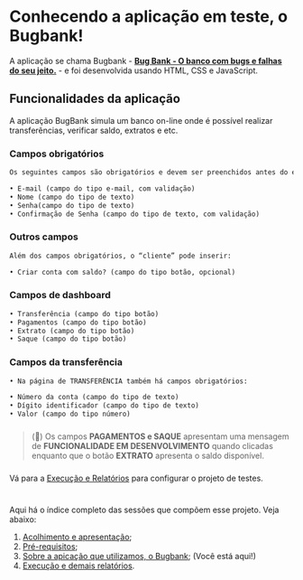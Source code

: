 # Conhecendo a aplicação em teste, o Bugbank!

A aplicação se chama Bugbank - [**Bug Bank - O banco com bugs e falhas do seu jeito.**](https://github.com/jhonatasmatos/bugbank-ui) - e foi desenvolvida usando HTML, CSS e JavaScript.

## Funcionalidades da aplicação

A aplicação BugBank simula um banco on-line onde é possível realizar transferências, verificar saldo, extratos e etc. 


### Campos obrigatórios

```diff 
Os seguintes campos são obrigatórios e devem ser preenchidos antes do envio do formulário:

• E-mail (campo do tipo e-mail, com validação)
• Nome (campo do tipo de texto)
• Senha(campo do tipo de texto)
• Confirmação de Senha (campo do tipo de texto, com validação)

``` 
### Outros campos
```diff 
Além dos campos obrigatórios, o “cliente” pode inserir:

• Criar conta com saldo? (campo do tipo botão, opcional)
``` 

### Campos de dashboard
```diff 
• Transferência (campo do tipo botão)
• Pagamentos (campo do tipo botão)
• Extrato (campo do tipo botão)
• Saque (campo do tipo botão)
``` 
### Campos da transferência
```diff 
• Na página de TRANSFERÊNCIA também há campos obrigatórios:

• Número da conta (campo do tipo de texto)
• Dígito identificador (campo do tipo de texto)
• Valor (campo do tipo número)
```

###

> (🦆) Os campos **PAGAMENTOS e SAQUE** apresentam uma mensagem de **FUNCIONALIDADE EM DESENVOLVIMENTO** quando clicadas enquanto que o botão **EXTRATO** apresenta o saldo disponível. 

###
###
###

Vá para a [Execução e Relatórios](execute.md) para configurar o projeto de testes.

# 

Aqui há o índice completo das sessões que compõem esse projeto. Veja abaixo: 

1. [Acolhimento e apresentação](readme.md); 
2. [Pré-requisitos](welcome/requisitos.md); 
3. [Sobre a apicação que utilizamos, o Bugbank](welcome/obugbank.md); (Você está aqui!) 
4. [Execução e demais relatórios](welcome/execute.md).